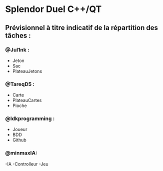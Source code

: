 # Splendor Duel C++/QT 

## Prévisionnel à titre indicatif de la répartition des tâches :

### @Jul1nk : 
- Jeton
- Sac
- PlateauJetons

### @TareqD5 :

- Carte
- PlateauCartes
- Pioche


### @ldkprogramming :

- Joueur
- BDD
- Github

### @minmaxIA:

-IA
-Controlleur
-Jeu
